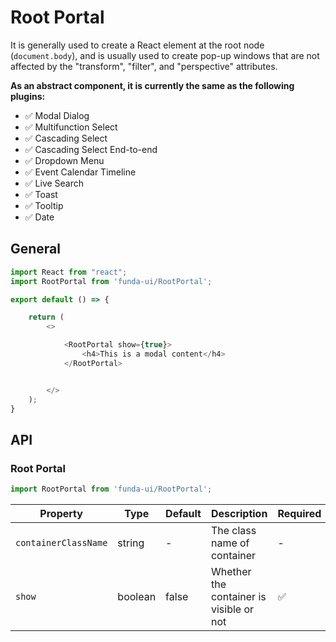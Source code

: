 # Root Portal

It is generally used to create a React element at the root node (`document.body`), and is usually used to create pop-up windows that are not affected by the "transform", "filter", and "perspective" attributes.

**As an abstract component, it is currently the same as the following plugins:**

 - ✅ Modal Dialog
 - ✅ Multifunction Select
 - ✅ Cascading Select 
 - ✅ Cascading Select End-to-end
 - ✅ Dropdown Menu
 - ✅ Event Calendar Timeline
 - ✅ Live Search
 - ✅ Toast
 - ✅ Tooltip
 - ✅ Date



## General

```js
import React from "react";
import RootPortal from 'funda-ui/RootPortal';

export default () => {

    return (
        <>

            <RootPortal show={true}>
                <h4>This is a modal content</h4>
            </RootPortal>


        </>
    );
}
```




## API

### Root Portal
```js
import RootPortal from 'funda-ui/RootPortal';
```
| Property | Type | Default | Description | Required |
| --- | --- | --- | --- | --- |
| `containerClassName` | string  | - | The class name of container | - |
| `show` | boolean  | false | Whether the container is visible or not | ✅ |
